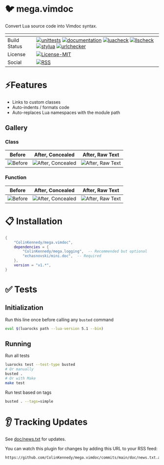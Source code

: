 # 🐦 mega.vimdoc

Convert Lua source code into Vimdoc syntax.

| <!-- -->     | <!-- -->                                                                                                                                                                                                                                                                                                                                                                                                                                                                                                                                                                                                                                                                                                                                                                                                                                                                                                                                                                                                                                                                                                                                                                                                                                                                                                                                                                                                                                                                                                                                                                                                                                                                                                                                              |
|--------------|-------------------------------------------------------------------------------------------------------------------------------------------------------------------------------------------------------------------------------------------------------------------------------------------------------------------------------------------------------------------------------------------------------------------------------------------------------------------------------------------------------------------------------------------------------------------------------------------------------------------------------------------------------------------------------------------------------------------------------------------------------------------------------------------------------------------------------------------------------------------------------------------------------------------------------------------------------------------------------------------------------------------------------------------------------------------------------------------------------------------------------------------------------------------------------------------------------------------------------------------------------------------------------------------------------------------------------------------------------------------------------------------------------------------------------------------------------------------------------------------------------------------------------------------------------------------------------------------------------------------------------------------------------------------------------------------------------------------------------------------------------|
| Build Status | [![unittests](https://img.shields.io/github/actions/workflow/status/ColinKennedy/mega.vimdoc/test.yml?branch=main&style=for-the-badge&label=Unittests)](https://github.com/ColinKennedy/mega.vimdoc/actions/workflows/test.yml)  [![documentation](https://img.shields.io/github/actions/workflow/status/ColinKennedy/mega.vimdoc/documentation.yml?branch=main&style=for-the-badge&label=Documentation)](https://github.com/ColinKennedy/mega.vimdoc/actions/workflows/documentation.yml)  [![luacheck](https://img.shields.io/github/actions/workflow/status/ColinKennedy/mega.vimdoc/luacheck.yml?branch=main&style=for-the-badge&label=Luacheck)](https://github.com/ColinKennedy/mega.vimdoc/actions/workflows/luacheck.yml) [![llscheck](https://img.shields.io/github/actions/workflow/status/ColinKennedy/mega.vimdoc/llscheck.yml?branch=main&style=for-the-badge&label=llscheck)](https://github.com/ColinKennedy/mega.vimdoc/actions/workflows/llscheck.yml) [![stylua](https://img.shields.io/github/actions/workflow/status/ColinKennedy/mega.vimdoc/stylua.yml?branch=main&style=for-the-badge&label=Stylua)](https://github.com/ColinKennedy/mega.vimdoc/actions/workflows/stylua.yml)  [![urlchecker](https://img.shields.io/github/actions/workflow/status/ColinKennedy/mega.vimdoc/urlchecker.yml?branch=main&style=for-the-badge&label=URLChecker)](https://github.com/ColinKennedy/mega.vimdoc/actions/workflows/urlchecker.yml)  |
| License      | [![License-MIT](https://img.shields.io/badge/License-MIT-blue?style=for-the-badge)](https://github.com/ColinKennedy/mega.vimdoc/blob/main/LICENSE)                                                                                                                                                                                                                                                                                                                                                                                                                                                                                                                                                                                                                                                                                                                                                                                                                                                                                                                                                                                                                                                                                                                                                                                                                                                                                                                                                                                                                                                                                                                                                                            |
| Social       | [![RSS](https://img.shields.io/badge/rss-F88900?style=for-the-badge&logo=rss&logoColor=white)](https://github.com/ColinKennedy/mega.vimdoc/commits/main/doc/news.txt.atom)                                                                                                                                                                                                                                                                                                                                                                                                                                                                                                                                                                                                                                                                                                                                                                                                                                                                                                                                                                                                                                                                                                                                                                                                                                                                                                                                                                                                                                                                                                                                                    |



# ⚡️Features

- Links to custom classes
- Auto-indents / formats code
- Auto-replaces Lua namespaces with the module path

## Gallery
### Class
| Before                                                                                     | After, Concealed                                                                                     | After, Raw Text                                                                                     |
|--------------------------------------------------------------------------------------------|------------------------------------------------------------------------------------------------------|-----------------------------------------------------------------------------------------------------|
| ![Before](https://github.com/user-attachments/assets/926d1a49-c361-4b24-81ef-bf41e9da5470) | ![After, Concealed](https://github.com/user-attachments/assets/543ee82a-eb8e-4c19-9a30-0f13df39fa7e) | ![After, Raw Text](https://github.com/user-attachments/assets/366e8fc0-bc27-4fb6-bdeb-eedfa5bbd207) |

### Function
| Before                                                                                     | After, Concealed                                                                                     | After, Raw Text                                                                                     |
|--------------------------------------------------------------------------------------------|------------------------------------------------------------------------------------------------------|-----------------------------------------------------------------------------------------------------|
| ![Before](https://github.com/user-attachments/assets/19eb0c3b-49ca-45c3-9e02-20ce6e411388) | ![After, Concealed](https://github.com/user-attachments/assets/f09330e8-25fb-4caa-8592-33679d9ec914) | ![After, Raw Text](https://github.com/user-attachments/assets/0e3d4f05-8c73-4375-8f63-96171c7c1bcd) |


# 📋 Installation
```lua
{
    "ColinKennedy/mega.vimdoc",
    dependencies = {
        "ColinKennedy/mega.logging",  -- Recommended but optional
        "echasnovski/mini.doc",  -- Required
    },
    version = "v1.*",
}
```


# ✅ Tests
## Initialization
Run this line once before calling any `busted` command

```sh
eval $(luarocks path --lua-version 5.1 --bin)
```


## Running
Run all tests
```sh
luarocks test --test-type busted
# Or manually
busted .
# Or with Make
make test
```

Run test based on tags
```sh
busted . --tags=simple
```


# 👂 Tracking Updates
See [doc/news.txt](doc/news.txt) for updates.

You can watch this plugin for changes by adding this URL to your RSS feed:
```
https://github.com/ColinKennedy/mega.vimdoc/commits/main/doc/news.txt.atom
```
